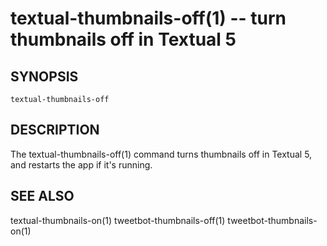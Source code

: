 textual-thumbnails-off(1) -- turn thumbnails off in Textual 5
=============================================================

## SYNOPSIS

`textual-thumbnails-off`

## DESCRIPTION

The textual-thumbnails-off(1) command turns thumbnails off in Textual 5, and restarts the app if it's running.

## SEE ALSO

textual-thumbnails-on(1)
tweetbot-thumbnails-off(1)
tweetbot-thumbnails-on(1)


[SYNOPSIS]: #SYNOPSIS "SYNOPSIS"
[DESCRIPTION]: #DESCRIPTION "DESCRIPTION"
[SEE ALSO]: #SEE-ALSO "SEE ALSO"


[np(1)]: np.1.html
[pbcopyfile(1)]: pbcopyfile.1.html
[textual-thumbnails-off(1)]: textual-thumbnails-off.1.html
[textual-thumbnails-on(1)]: textual-thumbnails-on.1.html
[tweetbot-thumbnails-off(1)]: tweetbot-thumbnails-off.1.html
[tweetbot-thumbnails-on(1)]: tweetbot-thumbnails-on.1.html

